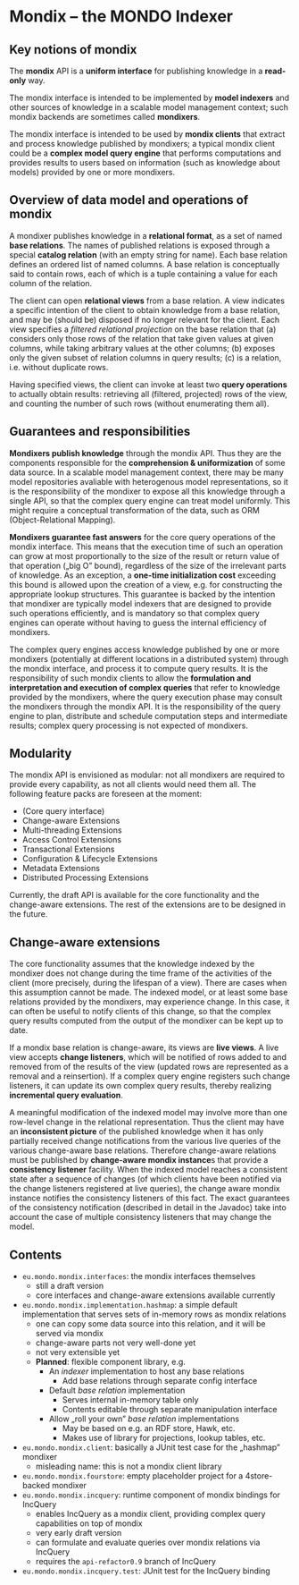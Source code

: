 # Mondix – the MONDO Indexer

## Key notions of mondix 

The **mondix** API is a **uniform interface** for publishing knowledge in a **read-only** way. 

The mondix interface is intended to be implemented by **model indexers** and other sources of knowledge in a scalable model management context; such mondix backends are sometimes called **mondixers**. 

The mondix interface is intended to be used by **mondix clients** that extract and process knowledge published by mondixers; a typical mondix client could be a **complex model query engine** that performs computations and provides results to users based on information (such as knowledge about models) provided by one or more mondixers.

## Overview of data model and operations of mondix

A mondixer publishes knowledge in a **relational format**, as a set of named **base relations**. The names of published relations is exposed through a special **catalog relation** (with an empty string for name). Each base relation defines an ordered list of named columns. A base relation is conceptually said to contain rows, each of which is a tuple containing a value for each column of the relation. 

The client can open **relational views** from a base relation. A view indicates a specific intention of the client to obtain knowledge from a base relation, and may be (should be) disposed if no longer relevant for the client. Each view specifies a _filtered relational projection_ on the base relation that (a) considers only those rows of the relation that take given values at given columns, while taking arbitrary values at the other columns; (b) exposes only the given subset of relation columns in query results; (c) is a relation, i.e. without duplicate rows. 

Having specified views, the client can invoke at least two **query operations** to actually obtain results: retrieving all (filtered, projected) rows of the view, and counting the number of such rows (without enumerating them all).
 
## Guarantees and responsibilities 

**Mondixers publish knowledge** through the mondix API. Thus they are the components responsible for the **comprehension & uniformization** of some data source. In a scalable model management context, there may be many model repositories avaliable with heterogenous model representations, so it is the responsibility of the mondixer to expose all this knowledge through a single API, so that the complex query engine can treat model uniformly. This might require a conceptual transformation of the data, such as ORM (Object-Relational Mapping).

**Mondixers guarantee fast answers** for the core query operations of the mondix interface. This means that the execution time of such an operation can grow at most proportionally to the size of the result or return value of that operation („big O” bound), regardless of the size of the irrelevant parts of knowledge. As an exception, a **one-time initialization cost** exceeding this bound is allowed upon the creation of a view, e.g. for constructing the appropriate lookup structures. This guarantee is backed by the intention that mondixer are typically model indexers that are designed to provide such operations efficiently, and is mandatory so that complex query engines can operate without having to guess the internal efficiency of mondixers.

The complex query engines access knowledge published by one or more mondixers (potentially at different locations in a distributed system) through the mondix interface, and process it to compute query results. It is the responsibility of such mondix clients to allow the **formulation and interpretation and execution of complex queries** that refer to knowledge provided by the mondixers, where the query execution phase may consult the mondixers through the mondix API. It is the responsibility of the query engine to plan, distribute and schedule computation steps and intermediate results; complex query processing is not expected of mondixers. 

## Modularity

The mondix API is envisioned as modular: not all mondixers are required to provide every capability, as not all clients would need them all. The following feature packs are foreseen at the moment:

* (Core query interface)
* Change-aware Extensions
* Multi-threading Extensions
* Access Control Extensions
* Transactional Extensions
* Configuration & Lifecycle Extensions
* Metadata Extensions
* Distributed Processing Extensions

Currently, the draft API is available for the core functionality and the change-aware extensions. The rest of the extensions are to be designed in the future.

## Change-aware extensions 

The core functionality assumes that the knowledge indexed by the mondixer does not change during the time frame of the activities of the client (more precisely, during the lifespan of a view). There are cases when this assumption cannot be made. The indexed model, or at least some base relations provided by the mondixers, may experience change. In this case, it can often be useful to notify clients of this change, so that the complex query results computed from the output of the mondixer can be kept up to date.

If a mondix base relation is change-aware, its views are **live views**. A live view accepts **change listeners**, which will be notified of rows added to and removed from of the results of the view (updated rows are represented as a removal and a reinsertion). If a complex query engine registers such change listeners, it can update its own complex query results, thereby realizing **incremental query evaluation**.

A meaningful modification of the indexed model may involve more than one row-level change in the relational representation. Thus the client may have an **inconsistent picture** of the published knowledge when it has only partially received change notifications from the various live queries of the various change-aware base relations. Therefore change-aware relations must be published by **change-aware mondix instance**s that provide a **consistency listener** facility. When the indexed model reaches a consistent state after a sequence of changes (of which clients have been notified via the change listeners registered at live queries), the change aware mondix instance notifies the consistency listeners of this fact. The exact guarantees of the consistency notification (described in detail in the Javadoc) take into account the case of multiple consistency listeners that may change the model.


## Contents 

* `eu.mondo.mondix.interfaces`: the mondix interfaces themselves
  - still a draft version 
  - core interfaces and change-aware extensions available currently 
* `eu.mondo.mondix.implementation.hashmap`: a simple default implementation that serves sets of in-memory rows as mondix relations
  - one can copy some data source into this relation, and it will be served via mondix 
  - change-aware parts not very well-done yet 
  - not very extensible yet 
  - **Planned**: flexible component library, e.g.
    * An *indexer* implementation to host any base relations 
      - Add base relations through separate config interface    
    * Default *base relation* implementation 
      - Serves internal in-memory table only    
      - Contents editable through separate manipulation interface    
    * Allow „roll your own” *base relation* implementations 
      - May be based on e.g. an RDF store, Hawk, etc.    
      - Makes use of library for projections, lookup tables, etc.    
* `eu.mondo.mondix.client`: basically a JUnit test case for the „hashmap” mondixer
    - misleading name: this is not a mondix client library 
* `eu.mondo.mondix.fourstore`: empty placeholder project for a 4store-backed mondixer
* `eu.mondo.mondix.incquery`: runtime component of mondix bindings for IncQuery 
  - enables IncQuery as a mondix client, providing complex query capabilities on top of mondix
  - very early draft version
  - can formulate and evaluate queries over mondix relations via IncQuery
  - requires the `api-refactor0.9` branch of IncQuery 
* `eu.mondo.mondix.incquery.test`: JUnit test for the IncQuery binding
